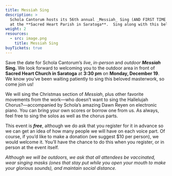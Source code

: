 ```yaml
---
title: Messiah Sing
description: >
  Schola Cantorum hosts its 56th annual _Messiah_ Sing (AND FIRST TIME OUTDOORS) on **December 19, 2021**, at **3:30 pm**
  at the **Sacred Heart Parish in Saratoga**.  Sing along with this beloved choral masterwork!
weight: 2
resources:
  - src: image.png
    title: Messiah Sing
buyTickets: true
---
```


Save the date for Schola Cantorum&rsquo;s _live_, _in-person_ and _outdoor_ **_Messiah_ Sing.**
We look forward to welcoming you to the outdoor area in front of **Sacred Heart Church in Saratoga** at **3:30 pm**
on **Monday, December 19**. We know you&rsquo;ve been waiting patiently to sing this beloved masterwork,
so come join us!

We will sing the Christmas section of _Messiah_, plus other favorite movements from the work&mdash;who doesn&rsquo;t want to sing the Hallelujah Chorus?&mdash;accompanied by Schola&rsquo;s amazing Dawn Reyen on electronic piano. You can bring your own scores or borrow one from us. As always, feel free to sing the solos as well as the chorus parts.

This event is **_free_**, although we do ask that you register for it in advance so we can get an idea of how many people we will have on each voice part. Of course, if you&rsquo;d like to make a donation (we suggest $10 per person), we would welcome it. You&rsquo;ll have the chance to do this when you register, or in person at the event itself.

_Although we will be outdoors, we ask that all attendees be vaccinated, wear singing masks (ones that stay put while you open your mouth to make your glorious sounds), and maintain social distance._

